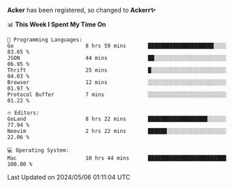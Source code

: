 **Acker** has been registered, so changed to **Ackerr✨**

<!--START_SECTION:waka-->
📊 **This Week I Spent My Time On** 

```text
💬 Programming Languages: 
Go                       8 hrs 59 mins       █████████████████████░░░░   83.65 % 
JSON                     44 mins             ██░░░░░░░░░░░░░░░░░░░░░░░   06.95 % 
Thrift                   25 mins             █░░░░░░░░░░░░░░░░░░░░░░░░   04.03 % 
Browser                  12 mins             ░░░░░░░░░░░░░░░░░░░░░░░░░   01.97 % 
Protocol Buffer          7 mins              ░░░░░░░░░░░░░░░░░░░░░░░░░   01.22 % 

🔥 Editors: 
GoLand                   8 hrs 22 mins       ███████████████████░░░░░░   77.94 % 
Neovim                   2 hrs 22 mins       ██████░░░░░░░░░░░░░░░░░░░   22.06 % 

💻 Operating System: 
Mac                      10 hrs 44 mins      █████████████████████████   100.00 % 
```


 Last Updated on 2024/05/06 01:11:04 UTC
<!--END_SECTION:waka-->
